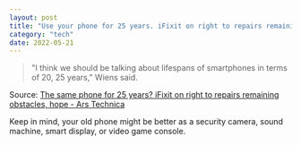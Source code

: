 ```yaml
---
layout: post
title: "Use your phone for 25 years. iFixit on right to repairs remaining obstacles, hope"
category: "tech"
date: 2022-05-21
---
```


> "I think we should be talking about lifespans of smartphones in terms of 20, 25 years," Wiens said.

Source: [The same phone for 25 years? iFixit on right to repairs remaining obstacles, hope - Ars Technica](https://arstechnica.com/gadgets/2022/05/the-same-phone-for-25-years-ifixit-on-right-to-repairs-remaining-obstacles-hope/)

Keep in mind, your old phone might be better as a security camera, sound machine, smart display, or video game console.
